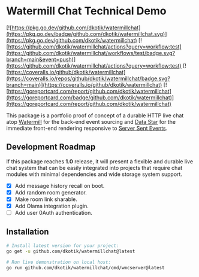 # Watermill Chat Technical Demo

[![https://pkg.go.dev/github.com/dkotik/watermillchat](https://pkg.go.dev/badge/github.com/dkotik/watermillchat.svg)](https://pkg.go.dev/github.com/dkotik/watermillchat)
[![https://github.com/dkotik/watermillchat/actions?query=workflow:test](https://github.com/dkotik/watermillchat/workflows/test/badge.svg?branch=main&event=push)](https://github.com/dkotik/watermillchat/actions?query=workflow:test)
[![https://coveralls.io/github/dkotik/watermillchat](https://coveralls.io/repos/github/dkotik/watermillchat/badge.svg?branch=main)](https://coveralls.io/github/dkotik/watermillchat)
[![https://goreportcard.com/report/github.com/dkotik/watermillchat](https://goreportcard.com/badge/github.com/dkotik/watermillchat)](https://goreportcard.com/report/github.com/dkotik/watermillchat)

This package is a portfolio proof of concept of a durable HTTP live chat atop [Watermill](https://watermill.io/) for the back-end event sourcing and [Data Star](https://data-star.dev/) for the immediate front-end rendering responsive to [Server Sent Events](https://developer.mozilla.org/en-US/docs/Web/API/Server-sent_events).

## Development Roadmap

If this package reaches **1.0** release, it will present a flexible and durable live chat system that can be easily integrated into projects that require chat modules with minimal dependencies and wide storage system support.

- [x] Add message history recall on boot.
- [x] Add random room generator.
- [x] Make room link sharable.
- [x] Add Olama integration plugin.
- [ ] Add user 0Auth authentication.

## Installation

```sh
# Install latest version for your project:
go get -u github.com/dkotik/watermillchat@latest

# Run live demonstration on local host:
go run github.com/dkotik/watermillchat/cmd/wmcserver@latest
```

